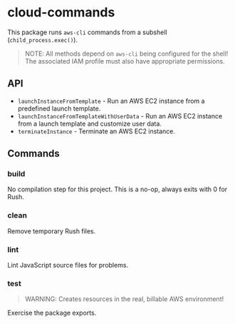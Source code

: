 # cloud-commands

This package runs `aws-cli` commands from a subshell (`child_process.exec()`).

> NOTE: All methods depend on `aws-cli` being configured for the shell!
> The associated IAM profile must also have appropriate permissions.

## API

* `launchInstanceFromTemplate` - Run an AWS EC2 instance from a predefined launch template.
* `launchInstanceFromTemplateWithUserData` - Run an AWS EC2 instance from a launch template
and customize user data.
* `terminateInstance` - Terminate an AWS EC2 instance.

## Commands

### build

No compilation step for this project.
This is a no-op, always exits with 0 for Rush.

### clean

Remove temporary Rush files.

### lint

Lint JavaScript source files for problems.

### test

> WARNING: Creates resources in the real, billable AWS environment!

Exercise the package exports.
